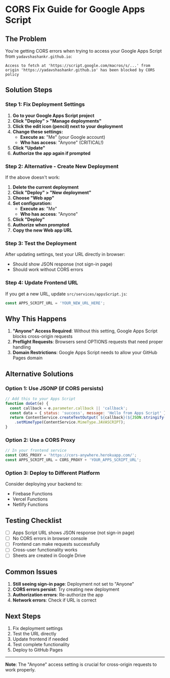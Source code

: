 # CORS Fix Guide for Google Apps Script

## The Problem
You're getting CORS errors when trying to access your Google Apps Script from `yadavshashankr.github.io`:
```
Access to fetch at 'https://script.google.com/macros/s/...' from origin 'https://yadavshashankr.github.io' has been blocked by CORS policy
```

## Solution Steps

### Step 1: Fix Deployment Settings

1. **Go to your Google Apps Script project**
2. **Click "Deploy" > "Manage deployments"**
3. **Click the edit icon (pencil) next to your deployment**
4. **Change these settings:**
   - **Execute as**: "Me" (your Google account)
   - **Who has access**: "Anyone" (CRITICAL!)
5. **Click "Update"**
6. **Authorize the app again if prompted**

### Step 2: Alternative - Create New Deployment

If the above doesn't work:

1. **Delete the current deployment**
2. **Click "Deploy" > "New deployment"**
3. **Choose "Web app"**
4. **Set configuration:**
   - **Execute as**: "Me"
   - **Who has access**: "Anyone"
5. **Click "Deploy"**
6. **Authorize when prompted**
7. **Copy the new Web app URL**

### Step 3: Test the Deployment

After updating settings, test your URL directly in browser:
- Should show JSON response (not sign-in page)
- Should work without CORS errors

### Step 4: Update Frontend URL

If you get a new URL, update `src/services/appsScript.js`:
```javascript
const APPS_SCRIPT_URL = 'YOUR_NEW_URL_HERE';
```

## Why This Happens

1. **"Anyone" Access Required**: Without this setting, Google Apps Script blocks cross-origin requests
2. **Preflight Requests**: Browsers send OPTIONS requests that need proper handling
3. **Domain Restrictions**: Google Apps Script needs to allow your GitHub Pages domain

## Alternative Solutions

### Option 1: Use JSONP (if CORS persists)
```javascript
// Add this to your Apps Script
function doGet(e) {
  const callback = e.parameter.callback || 'callback';
  const data = { status: 'success', message: 'Hello from Apps Script' };
  return ContentService.createTextOutput(`${callback}(${JSON.stringify(data)})`)
    .setMimeType(ContentService.MimeType.JAVASCRIPT);
}
```

### Option 2: Use a CORS Proxy
```javascript
// In your frontend service
const CORS_PROXY = 'https://cors-anywhere.herokuapp.com/';
const APPS_SCRIPT_URL = CORS_PROXY + 'YOUR_APPS_SCRIPT_URL';
```

### Option 3: Deploy to Different Platform
Consider deploying your backend to:
- Firebase Functions
- Vercel Functions
- Netlify Functions

## Testing Checklist

- [ ] Apps Script URL shows JSON response (not sign-in page)
- [ ] No CORS errors in browser console
- [ ] Frontend can make requests successfully
- [ ] Cross-user functionality works
- [ ] Sheets are created in Google Drive

## Common Issues

1. **Still seeing sign-in page**: Deployment not set to "Anyone"
2. **CORS errors persist**: Try creating new deployment
3. **Authorization errors**: Re-authorize the app
4. **Network errors**: Check if URL is correct

## Next Steps

1. Fix deployment settings
2. Test the URL directly
3. Update frontend if needed
4. Test complete functionality
5. Deploy to GitHub Pages

---

**Note**: The "Anyone" access setting is crucial for cross-origin requests to work properly. 
